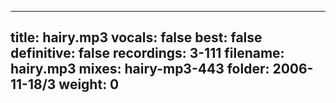 
---
title: hairy.mp3
vocals: false
best: false
definitive: false
recordings: 3-111
filename: hairy.mp3
mixes: hairy-mp3-443
folder: 2006-11-18/3
weight: 0
---
